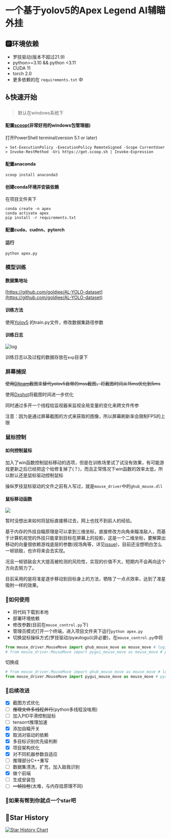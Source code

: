 # 一个基于yolov5的Apex Legend AI辅瞄外挂
## 🅿环境依赖
* 罗技驱动(版本不超过21.9)
* python>=3.10 && python <3.11
* CUDA 11
* torch 2.0
* 更多依赖的在 `requirements.txt` 中

## ♿快速开始
> 默认在windows系统下

#### 配置[scoop](https://scoop.sh/)(非常好用的windows包管理器)
打开PowerShell terminal(version 5.1 or later)
```
> Set-ExecutionPolicy -ExecutionPolicy RemoteSigned -Scope CurrentUser
> Invoke-RestMethod -Uri https://get.scoop.sh | Invoke-Expression
```

#### 配置anaconda
```
scoop install anaconda3
```

#### 创建conda环境并安装依赖
在项目文件夹下

```
conda create -n apex
conda activate apex
pip install -r requirements.txt
```
#### 配置cuda、cudnn、pytorch


#### 运行
```
python apex.py
```

<!-- ## 项目流程图
![项目流程图](https://user-images.githubusercontent.com/103171084/240091322-a9e21a41-faa8-4ce8-96b5-0be957c86012.png) -->
### 模型训练
#### 数据集地址
[https://github.com/goldjee/AL-YOLO-dataset](https://github.com/goldjee/AL-YOLO-dataset)
#### 训练方法
使用[Yolov5](https://github.com/ultralytics/yolov5) 的train.py文件，修改数据集路径参数
#### 训练日志
![log](https://user-images.githubusercontent.com/103171084/240091844-4bfd3af3-9d92-412e-8697-6d3ec8adc904.png)

训练日志以及过程的数据存放在`exp`目录下
### 屏幕捕捉

~~使用[DXcam](https://github.com/ra1nty/DXcam)截图来替代yolov5自带的mss截图，将截图时间从15ms优化到5ms~~

使用[Dxshot](https://github.com/AI-M-BOT/DXcam/releases)将截图时间进一步优化

同时通过多开一个线程给监视器来监视全局变量的变化来跨文件传参

注意：因为是通过屏幕截图的方式来获取的图像，所以屏幕刷新率会限制FPS的上限

### 鼠标控制
#### 如何控制鼠标

加入了win函数控制鼠标移动的选项，但是在训练场里试了试没有效果，有可能游戏更新之后已经把这个给修复掉了(？)，而且正常情况下win函数的效率太低，所以默认还是鼠标驱动控制鼠标

操纵罗技鼠标驱动的文件之前有人写过，就是`mouse_driver`中的`ghub_mouse.dll`

#### 鼠标移动函数
![](https://user-images.githubusercontent.com/103171084/241761731-2293a5f2-6421-4d37-b353-d6ec7ea2ccc7.png)

暂时没想出来如何将鼠标直接移过去，网上也找不到前人的经验。

基于内存的外挂自瞄原理是可以拿到三维坐标，直接修改方向角来瞄准敌人，而基于计算机视觉的外挂只能拿到目标在屏幕上的投影，这是一个二维坐标，要解算出移动的向量很依赖游戏底层的参数(视场角等，详见[issue](https://github.com/EthanH3514/AL_Yolo/issues/3))，目前还没想明白怎么一帧锁敌，也许将来会去实现。

况且一帧锁敌会大大提高被检测的风险性，实现的价值不大，短期内不会再向这个方向去努力了。

目前采用的是将准星逐步移动到目标身上的方法，牺牲了一点点效率，达到了准星吸附一样的效果。

### 🤔如何使用
- 将代码下载到本地
- 部署环境依赖
- 修改参数(目前在`mouse_control.py`下)
- 管理员模式打开一个终端，进入项目文件夹下运行`python apex.py`
- 切换鼠标操纵方式(罗技驱动/pyautogui)(非必要)，在`mouse_control.py`中将
```python
from mouse_driver.MouseMove import ghub_mouse_move as mouse_move # logi驱动
# from mouse_driver.MouseMove import pygui_mouse_move as mouse_move # pyautogui
```
切换成
```python
# from mouse_driver.MouseMove import ghub_mouse_move as mouse_move # logi驱动
from mouse_driver.MouseMove import pygui_mouse_move as mouse_move # pyautogui
```

### 🎯后续改进

- [x] 截图方式优化
- [ ] ~~推理文件多线程并行~~(python多线程没啥用)
- [ ] 加入PID平滑控制鼠标
- [ ] tensorrt推理加速
- [x] 添加自瞄开关
- [x] 取消对驱动的依赖
- [x] 多目标识别优先级判断
- [x] 项目架构优化
- [x] 对不同机器参数自适应
- [ ] 推理部分C++重写
- [ ] 数据集清洗，扩充，加入敌我识别
- [x] 做个前端
- [ ] 生成安装包
- [ ] ~~一帧拉枪~~(太难，与内存挂原理不同)

### 🤩如果有帮到你就点一个star吧

## 🎉Star History

[![Star History Chart](https://api.star-history.com/svg?repos=EthanH3514/AL_Yolo&type=Date)](https://star-history.com/#EthanH3514/AL_Yolo&Date)